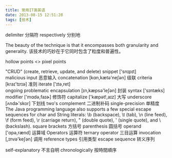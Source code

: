 ```yaml
---
title: 常用IT类英语
date: 2013-08-15 12:51:28
tags: [技术]
---
```


delimiter 分隔符
respectively 分别地

The beauty of the technique is that it encompasses both granularity and generality.
该技术的巧妙在于它同时包含了粒度和普遍性。

hollow points <> pixel points

"CRUD" (create, retrieve, update, and delete)
snippet ['snɪpɪt]  
malicious input 恶意输入
concatenation [kɑn,kætə'neʃən] 级联
criteria [kraɪ'tɪrɪə]  准则
iterate ['ɪtə,ret]  
ongoing   problematic
encapsulation [ɪn,kæpsə'leʃən] 封装
syntax ['sɪntæks]  
modifier ['mɑdə,faɪɚ] 修饰符
capitalize ['kæpət!,aɪz] 大写
underscore [ʌndɚ'skor]  下划线
two's complement 二进制补码
single-precision 单精度 
The Java programming language also supports a few special escape sequences for char and String literals: \b (backspace), \t (tab), \n (line feed), \f (form feed), \r (carriage return), \" (double quote), \' (single quote), and \\ (backslash).
square brackets 方括号
parenthesis 圆括号
operand ['ɑpə,rænd] 运算域
Operators 运算符
ternary operator 三目运算
invocation [,ɪnvə'keʃən] 调用
reference types 引用类型
escape sequence 转义序列

self-explanatory 不言自明
chronologically 按時間順序


